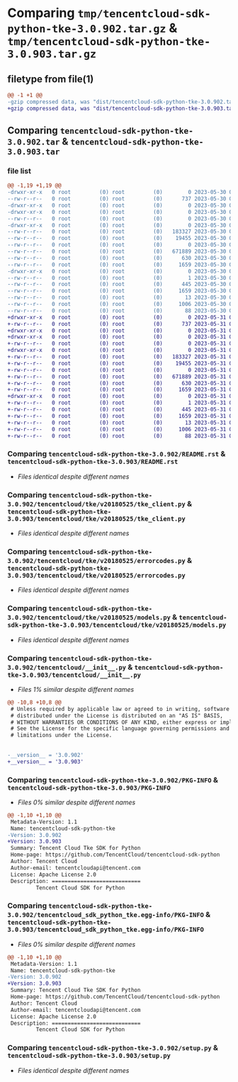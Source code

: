 # Comparing `tmp/tencentcloud-sdk-python-tke-3.0.902.tar.gz` & `tmp/tencentcloud-sdk-python-tke-3.0.903.tar.gz`

## filetype from file(1)

```diff
@@ -1 +1 @@
-gzip compressed data, was "dist/tencentcloud-sdk-python-tke-3.0.902.tar", last modified: Tue May 30 00:35:15 2023, max compression
+gzip compressed data, was "dist/tencentcloud-sdk-python-tke-3.0.903.tar", last modified: Wed May 31 02:23:59 2023, max compression
```

## Comparing `tencentcloud-sdk-python-tke-3.0.902.tar` & `tencentcloud-sdk-python-tke-3.0.903.tar`

### file list

```diff
@@ -1,19 +1,19 @@
-drwxr-xr-x   0 root         (0) root         (0)        0 2023-05-30 00:35:15.000000 tencentcloud-sdk-python-tke-3.0.902/
--rw-r--r--   0 root         (0) root         (0)      737 2023-05-30 00:35:15.000000 tencentcloud-sdk-python-tke-3.0.902/README.rst
-drwxr-xr-x   0 root         (0) root         (0)        0 2023-05-30 00:35:15.000000 tencentcloud-sdk-python-tke-3.0.902/tencentcloud/
-drwxr-xr-x   0 root         (0) root         (0)        0 2023-05-30 00:35:15.000000 tencentcloud-sdk-python-tke-3.0.902/tencentcloud/tke/
--rw-r--r--   0 root         (0) root         (0)        0 2023-05-30 00:35:15.000000 tencentcloud-sdk-python-tke-3.0.902/tencentcloud/tke/__init__.py
-drwxr-xr-x   0 root         (0) root         (0)        0 2023-05-30 00:35:15.000000 tencentcloud-sdk-python-tke-3.0.902/tencentcloud/tke/v20180525/
--rw-r--r--   0 root         (0) root         (0)   183327 2023-05-30 00:35:15.000000 tencentcloud-sdk-python-tke-3.0.902/tencentcloud/tke/v20180525/tke_client.py
--rw-r--r--   0 root         (0) root         (0)    19455 2023-05-30 00:35:15.000000 tencentcloud-sdk-python-tke-3.0.902/tencentcloud/tke/v20180525/errorcodes.py
--rw-r--r--   0 root         (0) root         (0)        0 2023-05-30 00:35:15.000000 tencentcloud-sdk-python-tke-3.0.902/tencentcloud/tke/v20180525/__init__.py
--rw-r--r--   0 root         (0) root         (0)   671889 2023-05-30 00:35:15.000000 tencentcloud-sdk-python-tke-3.0.902/tencentcloud/tke/v20180525/models.py
--rw-r--r--   0 root         (0) root         (0)      630 2023-05-30 00:35:15.000000 tencentcloud-sdk-python-tke-3.0.902/tencentcloud/__init__.py
--rw-r--r--   0 root         (0) root         (0)     1659 2023-05-30 00:35:15.000000 tencentcloud-sdk-python-tke-3.0.902/PKG-INFO
-drwxr-xr-x   0 root         (0) root         (0)        0 2023-05-30 00:35:15.000000 tencentcloud-sdk-python-tke-3.0.902/tencentcloud_sdk_python_tke.egg-info/
--rw-r--r--   0 root         (0) root         (0)        1 2023-05-30 00:35:15.000000 tencentcloud-sdk-python-tke-3.0.902/tencentcloud_sdk_python_tke.egg-info/dependency_links.txt
--rw-r--r--   0 root         (0) root         (0)      445 2023-05-30 00:35:15.000000 tencentcloud-sdk-python-tke-3.0.902/tencentcloud_sdk_python_tke.egg-info/SOURCES.txt
--rw-r--r--   0 root         (0) root         (0)     1659 2023-05-30 00:35:15.000000 tencentcloud-sdk-python-tke-3.0.902/tencentcloud_sdk_python_tke.egg-info/PKG-INFO
--rw-r--r--   0 root         (0) root         (0)       13 2023-05-30 00:35:15.000000 tencentcloud-sdk-python-tke-3.0.902/tencentcloud_sdk_python_tke.egg-info/top_level.txt
--rw-r--r--   0 root         (0) root         (0)     1006 2023-05-30 00:35:15.000000 tencentcloud-sdk-python-tke-3.0.902/setup.py
--rw-r--r--   0 root         (0) root         (0)       88 2023-05-30 00:35:15.000000 tencentcloud-sdk-python-tke-3.0.902/setup.cfg
+drwxr-xr-x   0 root         (0) root         (0)        0 2023-05-31 02:23:59.000000 tencentcloud-sdk-python-tke-3.0.903/
+-rw-r--r--   0 root         (0) root         (0)      737 2023-05-31 02:23:59.000000 tencentcloud-sdk-python-tke-3.0.903/README.rst
+drwxr-xr-x   0 root         (0) root         (0)        0 2023-05-31 02:23:59.000000 tencentcloud-sdk-python-tke-3.0.903/tencentcloud/
+drwxr-xr-x   0 root         (0) root         (0)        0 2023-05-31 02:23:59.000000 tencentcloud-sdk-python-tke-3.0.903/tencentcloud/tke/
+-rw-r--r--   0 root         (0) root         (0)        0 2023-05-31 02:23:59.000000 tencentcloud-sdk-python-tke-3.0.903/tencentcloud/tke/__init__.py
+drwxr-xr-x   0 root         (0) root         (0)        0 2023-05-31 02:23:59.000000 tencentcloud-sdk-python-tke-3.0.903/tencentcloud/tke/v20180525/
+-rw-r--r--   0 root         (0) root         (0)   183327 2023-05-31 02:23:59.000000 tencentcloud-sdk-python-tke-3.0.903/tencentcloud/tke/v20180525/tke_client.py
+-rw-r--r--   0 root         (0) root         (0)    19455 2023-05-31 02:23:59.000000 tencentcloud-sdk-python-tke-3.0.903/tencentcloud/tke/v20180525/errorcodes.py
+-rw-r--r--   0 root         (0) root         (0)        0 2023-05-31 02:23:59.000000 tencentcloud-sdk-python-tke-3.0.903/tencentcloud/tke/v20180525/__init__.py
+-rw-r--r--   0 root         (0) root         (0)   671889 2023-05-31 02:23:59.000000 tencentcloud-sdk-python-tke-3.0.903/tencentcloud/tke/v20180525/models.py
+-rw-r--r--   0 root         (0) root         (0)      630 2023-05-31 02:23:59.000000 tencentcloud-sdk-python-tke-3.0.903/tencentcloud/__init__.py
+-rw-r--r--   0 root         (0) root         (0)     1659 2023-05-31 02:23:59.000000 tencentcloud-sdk-python-tke-3.0.903/PKG-INFO
+drwxr-xr-x   0 root         (0) root         (0)        0 2023-05-31 02:23:59.000000 tencentcloud-sdk-python-tke-3.0.903/tencentcloud_sdk_python_tke.egg-info/
+-rw-r--r--   0 root         (0) root         (0)        1 2023-05-31 02:23:59.000000 tencentcloud-sdk-python-tke-3.0.903/tencentcloud_sdk_python_tke.egg-info/dependency_links.txt
+-rw-r--r--   0 root         (0) root         (0)      445 2023-05-31 02:23:59.000000 tencentcloud-sdk-python-tke-3.0.903/tencentcloud_sdk_python_tke.egg-info/SOURCES.txt
+-rw-r--r--   0 root         (0) root         (0)     1659 2023-05-31 02:23:59.000000 tencentcloud-sdk-python-tke-3.0.903/tencentcloud_sdk_python_tke.egg-info/PKG-INFO
+-rw-r--r--   0 root         (0) root         (0)       13 2023-05-31 02:23:59.000000 tencentcloud-sdk-python-tke-3.0.903/tencentcloud_sdk_python_tke.egg-info/top_level.txt
+-rw-r--r--   0 root         (0) root         (0)     1006 2023-05-31 02:23:59.000000 tencentcloud-sdk-python-tke-3.0.903/setup.py
+-rw-r--r--   0 root         (0) root         (0)       88 2023-05-31 02:23:59.000000 tencentcloud-sdk-python-tke-3.0.903/setup.cfg
```

### Comparing `tencentcloud-sdk-python-tke-3.0.902/README.rst` & `tencentcloud-sdk-python-tke-3.0.903/README.rst`

 * *Files identical despite different names*

### Comparing `tencentcloud-sdk-python-tke-3.0.902/tencentcloud/tke/v20180525/tke_client.py` & `tencentcloud-sdk-python-tke-3.0.903/tencentcloud/tke/v20180525/tke_client.py`

 * *Files identical despite different names*

### Comparing `tencentcloud-sdk-python-tke-3.0.902/tencentcloud/tke/v20180525/errorcodes.py` & `tencentcloud-sdk-python-tke-3.0.903/tencentcloud/tke/v20180525/errorcodes.py`

 * *Files identical despite different names*

### Comparing `tencentcloud-sdk-python-tke-3.0.902/tencentcloud/tke/v20180525/models.py` & `tencentcloud-sdk-python-tke-3.0.903/tencentcloud/tke/v20180525/models.py`

 * *Files identical despite different names*

### Comparing `tencentcloud-sdk-python-tke-3.0.902/tencentcloud/__init__.py` & `tencentcloud-sdk-python-tke-3.0.903/tencentcloud/__init__.py`

 * *Files 1% similar despite different names*

```diff
@@ -10,8 +10,8 @@
 # Unless required by applicable law or agreed to in writing, software
 # distributed under the License is distributed on an "AS IS" BASIS,
 # WITHOUT WARRANTIES OR CONDITIONS OF ANY KIND, either express or implied.
 # See the License for the specific language governing permissions and
 # limitations under the License.
 
 
-__version__ = '3.0.902'
+__version__ = '3.0.903'
```

### Comparing `tencentcloud-sdk-python-tke-3.0.902/PKG-INFO` & `tencentcloud-sdk-python-tke-3.0.903/PKG-INFO`

 * *Files 0% similar despite different names*

```diff
@@ -1,10 +1,10 @@
 Metadata-Version: 1.1
 Name: tencentcloud-sdk-python-tke
-Version: 3.0.902
+Version: 3.0.903
 Summary: Tencent Cloud Tke SDK for Python
 Home-page: https://github.com/TencentCloud/tencentcloud-sdk-python
 Author: Tencent Cloud
 Author-email: tencentcloudapi@tencent.com
 License: Apache License 2.0
 Description: ============================
         Tencent Cloud SDK for Python
```

### Comparing `tencentcloud-sdk-python-tke-3.0.902/tencentcloud_sdk_python_tke.egg-info/PKG-INFO` & `tencentcloud-sdk-python-tke-3.0.903/tencentcloud_sdk_python_tke.egg-info/PKG-INFO`

 * *Files 0% similar despite different names*

```diff
@@ -1,10 +1,10 @@
 Metadata-Version: 1.1
 Name: tencentcloud-sdk-python-tke
-Version: 3.0.902
+Version: 3.0.903
 Summary: Tencent Cloud Tke SDK for Python
 Home-page: https://github.com/TencentCloud/tencentcloud-sdk-python
 Author: Tencent Cloud
 Author-email: tencentcloudapi@tencent.com
 License: Apache License 2.0
 Description: ============================
         Tencent Cloud SDK for Python
```

### Comparing `tencentcloud-sdk-python-tke-3.0.902/setup.py` & `tencentcloud-sdk-python-tke-3.0.903/setup.py`

 * *Files identical despite different names*

